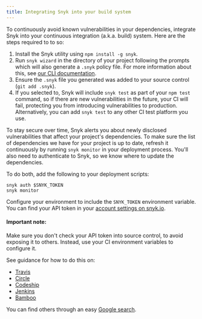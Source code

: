 ```yaml
---
title: Integrating Snyk into your build system
---
```


To continuously avoid known vulnerabilities in your dependencies, integrate Snyk into your continuous integration (a.k.a. build) system. Here are the steps required to to so:

1. Install the Snyk utility using `npm install -g snyk`.
2. Run `snyk wizard` in the directory of your project following the prompts which will also generate a `.snyk` policy file. For more information about this, see [our CLI documentation](/docs/using-snyk/#wizard).
3. Ensure the `.snyk` file you generated was added to your source control (`git add .snyk`).
4. If you selected to, Snyk will include `snyk test` as part of your `npm test` command, so if there are new vulnerabilities in the future, your CI will fail, protecting you from introducing vulnerabilities to production. Alternatively, you can add `snyk test` to any other CI test platform you use.

To stay secure over time, Snyk alerts you about newly disclosed vulnerabilities that affect your project's dependencies. 
To make sure the list of dependencies we have for your project is up to date, refresh it continuously by running `snyk monitor` in your deployment process. You'll also need to authenticate to Snyk, so we know where to update the dependencies.

To do both, add the following to your deployment scripts:

```
snyk auth $SNYK_TOKEN
snyk monitor
```

Configure your environment to include the `SNYK_TOKEN` environment variable. You can find your API token in your [account settings on snyk.io](https://snyk.io/account/). 

#### Important note:

Make sure you don't check your API token into source control, to avoid exposing it to others. Instead, use your CI environment variables to configure it.

See guidance for how to do this on:

* [Travis](https://docs.travis-ci.com/user/environment-variables/)
* [Circle](https://circleci.com/docs/environment-variables/)
* [Codeship](https://codeship.com/documentation/continuous-integration/set-environment-variables/)
* [Jenkins](https://wiki.jenkins-ci.org/display/JENKINS/Building+a+software+project#Buildingasoftwareproject-JenkinsSetEnvironmentVariables)
* [Bamboo](https://confluence.atlassian.com/bamboo/bamboo-variables-289277087.html)

You can find others through an easy [Google search]( https://www.google.co.uk/webhp?sourceid=chrome-instant&ion=1&espv=2&ie=UTF-8#q=setting+up+env+variables+in+CI).
